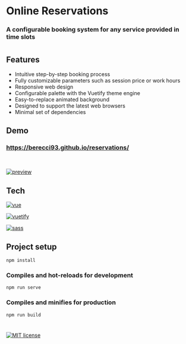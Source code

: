 # Online Reservations

### A configurable booking system for any service provided in time slots

#

## Features

-   Intuitive step-by-step booking process
-   Fully customizable parameters such as session price or work hours
-   Responsive web design
-   Configurable palette with the Vuetify theme engine
-   Easy-to-replace animated background
-   Designed to support the latest web browsers
-   Minimal set of dependencies

## Demo

### https://berecci93.github.io/reservations/
<br>

[![preview](https://berecci93.github.io/resources/reservations-demo.png)](https://berecci93.github.io/reservations/)

## Tech

[![vue](https://img.shields.io/badge/powered_by-vue-41B883?logo=vue.js&style=for-the-badge&labelColor=5c5c5c)](https://vuejs.org/) 

[![vuetify](https://img.shields.io/badge/powered_by-vuetify-1697f6?logo=vuetify&logoColor=1697f6&style=for-the-badge)](https://vuetifyjs.com/) 

[![sass](https://img.shields.io/badge/powered_by-sass-cf649a?logo=sass&style=for-the-badge)](https://sass-lang.com/) 



## Project setup

```
npm install
```

### Compiles and hot-reloads for development

```
npm run serve
```

### Compiles and minifies for production

```
npm run build
```

#

[![MIT license](https://img.shields.io/badge/license-MIT-informational?style=for-the-badge)](https://lbesson.mit-license.org/)
